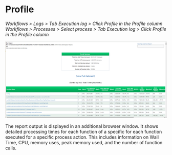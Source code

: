 # Profile

*Workflows > Logs > Tab Execution log > Click Profile in the Profile column*   
*Workflows > Processes > Select process > Tab Execution log > Click Profile in the Profile column*

![Profile](../../Assets/Screenshots/ActindoWorkFlow/Logs/Profile.png)

The report output is displayed in an additional browser window. It shows detailed processing times for each function of a specific for each function executed for a specific process action. This includes information on Wall Time, CPU, memory uses, peak memory used, and the number of function calls.